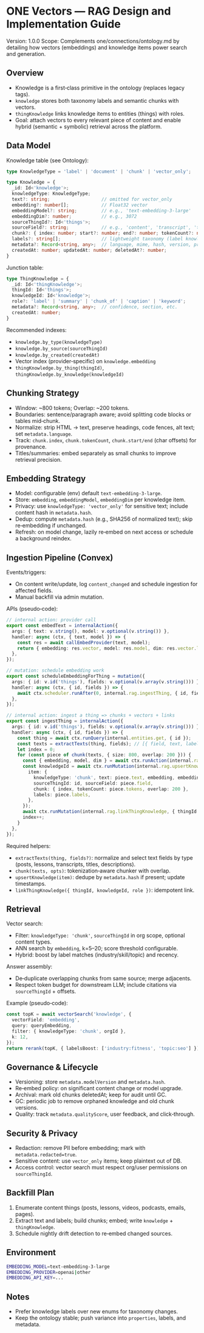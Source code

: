 # ONE Vectors — RAG Design and Implementation Guide

Version: 1.0.0
Scope: Complements one/connections/ontology.md by detailing how vectors (embeddings) and knowledge items power search and generation.

## Overview

- Knowledge is a first‑class primitive in the ontology (replaces legacy tags).
- `knowledge` stores both taxonomy labels and semantic chunks with vectors.
- `thingKnowledge` links knowledge items to entities (things) with roles.
- Goal: attach vectors to every relevant piece of content and enable hybrid (semantic + symbolic) retrieval across the platform.

## Data Model

Knowledge table (see Ontology):

```typescript
type KnowledgeType = 'label' | 'document' | 'chunk' | 'vector_only';

type Knowledge = {
  _id: Id<'knowledge'>;
  knowledgeType: KnowledgeType;
  text?: string;                   // omitted for vector_only
  embedding?: number[];            // Float32 vector
  embeddingModel?: string;         // e.g., 'text-embedding-3-large'
  embeddingDim?: number;           // e.g., 3072
  sourceThingId?: Id<'things'>;
  sourceField?: string;            // e.g., 'content', 'transcript', 'title'
  chunk?: { index: number; start?: number; end?: number; tokenCount?: number; overlap?: number };
  labels?: string[];               // lightweight taxonomy (label knowledge also exists)
  metadata?: Record<string, any>;  // language, mime, hash, version, protocol, etc.
  createdAt: number; updatedAt: number; deletedAt?: number;
}
```

Junction table:

```typescript
type ThingKnowledge = {
  _id: Id<'thingKnowledge'>;
  thingId: Id<'things'>;
  knowledgeId: Id<'knowledge'>;
  role?: 'label' | 'summary' | 'chunk_of' | 'caption' | 'keyword';
  metadata?: Record<string, any>;  // confidence, section, etc.
  createdAt: number;
}
```

Recommended indexes:
- `knowledge.by_type(knowledgeType)`
- `knowledge.by_source(sourceThingId)`
- `knowledge.by_created(createdAt)`
- Vector index (provider‑specific) on `knowledge.embedding`
- `thingKnowledge.by_thing(thingId)`, `thingKnowledge.by_knowledge(knowledgeId)`

## Chunking Strategy

- Window: ~800 tokens; Overlap: ~200 tokens.
- Boundaries: sentence/paragraph aware; avoid splitting code blocks or tables mid‑chunk.
- Normalize: strip HTML → text, preserve headings, code fences, alt text; set `metadata.language`.
- Track: `chunk.index`, `chunk.tokenCount`, `chunk.start/end` (char offsets) for provenance.
- Titles/summaries: embed separately as small chunks to improve retrieval precision.

## Embedding Strategy

- Model: configurable (env) default `text-embedding-3-large`.
- Store: `embedding`, `embeddingModel`, `embeddingDim` per knowledge item.
- Privacy: use `knowledgeType: 'vector_only'` for sensitive text; include content hash in `metadata.hash`.
- Dedup: compute `metadata.hash` (e.g., SHA256 of normalized text); skip re‑embedding if unchanged.
- Refresh: on model change, lazily re‑embed on next access or schedule a background reindex.

## Ingestion Pipeline (Convex)

Events/triggers:
- On content write/update, log `content_changed` and schedule ingestion for affected fields.
- Manual backfill via admin mutation.

APIs (pseudo‑code):

```typescript
// internal action: provider call
export const embedText = internalAction({
  args: { text: v.string(), model: v.optional(v.string()) },
  handler: async (ctx, { text, model }) => {
    const res = await callEmbedProvider(text, model);
    return { embedding: res.vector, model: res.model, dim: res.vector.length };
  },
});

// mutation: schedule embedding work
export const scheduleEmbeddingForThing = mutation({
  args: { id: v.id('things'), fields: v.optional(v.array(v.string())) },
  handler: async (ctx, { id, fields }) => {
    await ctx.scheduler.runAfter(0, internal.rag.ingestThing, { id, fields });
  },
});

// internal action: ingest a thing => chunks + vectors + links
export const ingestThing = internalAction({
  args: { id: v.id('things'), fields: v.optional(v.array(v.string())) },
  handler: async (ctx, { id, fields }) => {
    const thing = await ctx.runQuery(internal.entities.get, { id });
    const texts = extractTexts(thing, fields); // [{ field, text, labels? }]
    let index = 0;
    for (const piece of chunk(texts, { size: 800, overlap: 200 })) {
      const { embedding, model, dim } = await ctx.runAction(internal.rag.embedText, { text: piece.text });
      const knowledgeId = await ctx.runMutation(internal.rag.upsertKnowledge, {
        item: {
          knowledgeType: 'chunk', text: piece.text, embedding, embeddingModel: model, embeddingDim: dim,
          sourceThingId: id, sourceField: piece.field,
          chunk: { index, tokenCount: piece.tokens, overlap: 200 },
          labels: piece.labels,
        },
      });
      await ctx.runMutation(internal.rag.linkThingKnowledge, { thingId: id, knowledgeId, role: 'chunk_of' });
      index++;
    }
  },
});
```

Required helpers:
- `extractTexts(thing, fields?)`: normalize and select text fields by type (posts, lessons, transcripts, titles, descriptions).
- `chunk(texts, opts)`: tokenization‑aware chunker with overlap.
- `upsertKnowledge(item)`: dedupe by `metadata.hash` if present; update timestamps.
- `linkThingKnowledge({ thingId, knowledgeId, role })`: idempotent link.

## Retrieval

Vector search:
- Filter: `knowledgeType: 'chunk'`, `sourceThingId` in org scope, optional content types.
- ANN search by `embedding`, k=5–20; score threshold configurable.
- Hybrid: boost by label matches (industry/skill/topic) and recency.

Answer assembly:
- De‑duplicate overlapping chunks from same source; merge adjacents.
- Respect token budget for downstream LLM; include citations via `sourceThingId` + offsets.

Example (pseudo‑code):

```typescript
const topK = await vectorSearch('knowledge', {
  vectorField: 'embedding',
  query: queryEmbedding,
  filter: { knowledgeType: 'chunk', orgId },
  k: 12,
});
return rerank(topK, { labelsBoost: ['industry:fitness', 'topic:seo'] });
```

## Governance & Lifecycle

- Versioning: store `metadata.modelVersion` and `metadata.hash`.
- Re‑embed policy: on significant content change or model upgrade.
- Archival: mark old chunks deletedAt; keep for audit until GC.
- GC: periodic job to remove orphaned knowledge and old chunk versions.
- Quality: track `metadata.qualityScore`, user feedback, and click‑through.

## Security & Privacy

- Redaction: remove PII before embedding; mark with `metadata.redacted=true`.
- Sensitive content: use `vector_only` items; keep plaintext out of DB.
- Access control: vector search must respect org/user permissions on `sourceThingId`.

## Backfill Plan

1) Enumerate content things (posts, lessons, videos, podcasts, emails, pages).
2) Extract text and labels; build chunks; embed; write `knowledge` + `thingKnowledge`.
3) Schedule nightly drift detection to re‑embed changed sources.

## Environment

```bash
EMBEDDING_MODEL=text-embedding-3-large
EMBEDDING_PROVIDER=openai|other
EMBEDDING_API_KEY=...
```

## Notes

- Prefer knowledge labels over new enums for taxonomy changes.
- Keep the ontology stable; push variance into `properties`, labels, and metadata.

